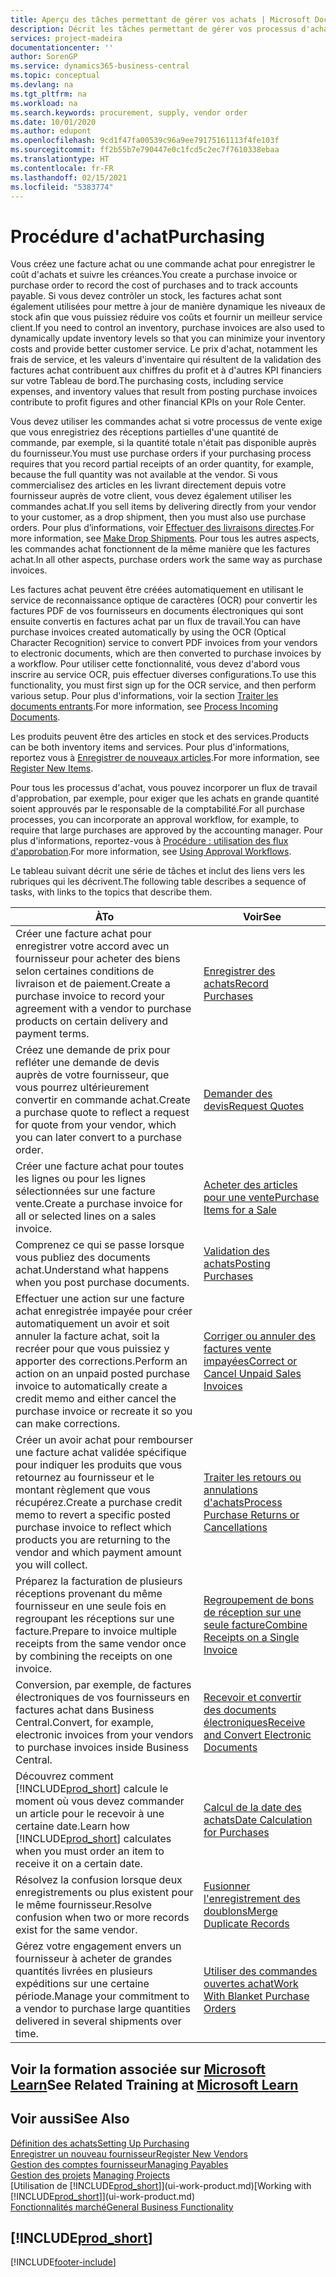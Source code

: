 ```yaml
---
title: Aperçu des tâches permettant de gérer vos achats | Microsoft Docs
description: Décrit les tâches permettant de gérer vos processus d'achat ou d'approvisionnement, y compris le fonctionnement des factures achat et des commandes achat.
services: project-madeira
documentationcenter: ''
author: SorenGP
ms.service: dynamics365-business-central
ms.topic: conceptual
ms.devlang: na
ms.tgt_pltfrm: na
ms.workload: na
ms.search.keywords: procurement, supply, vendor order
ms.date: 10/01/2020
ms.author: edupont
ms.openlocfilehash: 9cd1f47fa00539c96a9ee79175161113f4fe103f
ms.sourcegitcommit: ff2b55b7e790447e0c1fcd5c2ec7f7610338ebaa
ms.translationtype: HT
ms.contentlocale: fr-FR
ms.lasthandoff: 02/15/2021
ms.locfileid: "5383774"
---
```

# <a name="purchasing"></a><span data-ttu-id="63576-103">Procédure d'achat</span><span class="sxs-lookup"><span data-stu-id="63576-103">Purchasing</span></span>
<span data-ttu-id="63576-104">Vous créez une facture achat ou une commande achat pour enregistrer le coût d'achats et suivre les créances.</span><span class="sxs-lookup"><span data-stu-id="63576-104">You create a purchase invoice or purchase order to record the cost of purchases and to track accounts payable.</span></span> <span data-ttu-id="63576-105">Si vous devez contrôler un stock, les factures achat sont également utilisées pour mettre à jour de manière dynamique les niveaux de stock afin que vous puissiez réduire vos coûts et fournir un meilleur service client.</span><span class="sxs-lookup"><span data-stu-id="63576-105">If you need to control an inventory, purchase invoices are also used to dynamically update inventory levels so that you can minimize your inventory costs and provide better customer service.</span></span> <span data-ttu-id="63576-106">Le prix d'achat, notamment les frais de service, et les valeurs d'inventaire qui résultent de la validation des factures achat contribuent aux chiffres du profit et à d'autres KPI financiers sur votre Tableau de bord.</span><span class="sxs-lookup"><span data-stu-id="63576-106">The purchasing costs, including service expenses, and inventory values that result from posting purchase invoices contribute to profit figures and other financial KPIs on your Role Center.</span></span>

<span data-ttu-id="63576-107">Vous devez utiliser les commandes achat si votre processus de vente exige que vous enregistriez des réceptions partielles d'une quantité de commande, par exemple, si la quantité totale n'était pas disponible auprès du fournisseur.</span><span class="sxs-lookup"><span data-stu-id="63576-107">You must use purchase orders if your purchasing process requires that you record partial receipts of an order quantity, for example, because the full quantity was not available at the vendor.</span></span> <span data-ttu-id="63576-108">Si vous commercialisez des articles en les livrant directement depuis votre fournisseur auprès de votre client, vous devez également utiliser les commandes achat.</span><span class="sxs-lookup"><span data-stu-id="63576-108">If you sell items by delivering directly from your vendor to your customer, as a drop shipment, then you must also use purchase orders.</span></span> <span data-ttu-id="63576-109">Pour plus d’informations, voir [Effectuer des livraisons directes](sales-how-drop-shipment.md).</span><span class="sxs-lookup"><span data-stu-id="63576-109">For more information, see [Make Drop Shipments](sales-how-drop-shipment.md).</span></span> <span data-ttu-id="63576-110">Pour tous les autres aspects, les commandes achat fonctionnent de la même manière que les factures achat.</span><span class="sxs-lookup"><span data-stu-id="63576-110">In all other aspects, purchase orders work the same way as purchase invoices.</span></span>

<span data-ttu-id="63576-111">Les factures achat peuvent être créées automatiquement en utilisant le service de reconnaissance optique de caractères (OCR) pour convertir les factures PDF de vos fournisseurs en documents électroniques qui sont ensuite convertis en factures achat par un flux de travail.</span><span class="sxs-lookup"><span data-stu-id="63576-111">You can have purchase invoices created automatically by using the OCR (Optical Character Recognition) service to convert PDF invoices from your vendors to electronic documents, which are then converted to purchase invoices by a workflow.</span></span> <span data-ttu-id="63576-112">Pour utiliser cette fonctionnalité, vous devez d'abord vous inscrire au service OCR, puis effectuer diverses configurations.</span><span class="sxs-lookup"><span data-stu-id="63576-112">To use this functionality, you must first sign up for the OCR service, and then perform various setup.</span></span> <span data-ttu-id="63576-113">Pour plus d'informations, voir la section [Traiter les documents entrants](across-process-income-documents.md).</span><span class="sxs-lookup"><span data-stu-id="63576-113">For more information, see [Process Incoming Documents](across-process-income-documents.md).</span></span>      

<span data-ttu-id="63576-114">Les produits peuvent être des articles en stock et des services.</span><span class="sxs-lookup"><span data-stu-id="63576-114">Products can be both inventory items and services.</span></span> <span data-ttu-id="63576-115">Pour plus d'informations, reportez vous à [Enregistrer de nouveaux articles](inventory-how-register-new-items.md).</span><span class="sxs-lookup"><span data-stu-id="63576-115">For more information, see [Register New Items](inventory-how-register-new-items.md).</span></span>

<span data-ttu-id="63576-116">Pour tous les processus d'achat, vous pouvez incorporer un flux de travail d'approbation, par exemple, pour exiger que les achats en grande quantité soient approuvés par le responsable de la comptabilité.</span><span class="sxs-lookup"><span data-stu-id="63576-116">For all purchase processes, you can incorporate an approval workflow, for example, to require that large purchases are approved by the accounting manager.</span></span> <span data-ttu-id="63576-117">Pour plus d'informations, reportez-vous à [Procédure : utilisation des flux d'approbation](across-how-use-approval-workflows.md).</span><span class="sxs-lookup"><span data-stu-id="63576-117">For more information, see [Using Approval Workflows](across-how-use-approval-workflows.md).</span></span>

<span data-ttu-id="63576-118">Le tableau suivant décrit une série de tâches et inclut des liens vers les rubriques qui les décrivent.</span><span class="sxs-lookup"><span data-stu-id="63576-118">The following table describes a sequence of tasks, with links to the topics that describe them.</span></span>

| <span data-ttu-id="63576-119">À</span><span class="sxs-lookup"><span data-stu-id="63576-119">To</span></span> | <span data-ttu-id="63576-120">Voir</span><span class="sxs-lookup"><span data-stu-id="63576-120">See</span></span> |
| --- | --- |
| <span data-ttu-id="63576-121">Créer une facture achat pour enregistrer votre accord avec un fournisseur pour acheter des biens selon certaines conditions de livraison et de paiement.</span><span class="sxs-lookup"><span data-stu-id="63576-121">Create a purchase invoice to record your agreement with a vendor to purchase products on certain delivery and payment terms.</span></span> |[<span data-ttu-id="63576-122">Enregistrer des achats</span><span class="sxs-lookup"><span data-stu-id="63576-122">Record Purchases</span></span>](purchasing-how-record-purchases.md) |
|<span data-ttu-id="63576-123">Créez une demande de prix pour refléter une demande de devis auprès de votre fournisseur, que vous pourrez ultérieurement convertir en commande achat.</span><span class="sxs-lookup"><span data-stu-id="63576-123">Create a purchase quote to reflect a request for quote from your vendor, which you can later convert to a purchase order.</span></span>|[<span data-ttu-id="63576-124">Demander des devis</span><span class="sxs-lookup"><span data-stu-id="63576-124">Request Quotes</span></span>](purchasing-how-request-quotes.md)|
| <span data-ttu-id="63576-125">Créer une facture achat pour toutes les lignes ou pour les lignes sélectionnées sur une facture vente.</span><span class="sxs-lookup"><span data-stu-id="63576-125">Create a purchase invoice for all or selected lines on a sales invoice.</span></span> |[<span data-ttu-id="63576-126">Acheter des articles pour une vente</span><span class="sxs-lookup"><span data-stu-id="63576-126">Purchase Items for a Sale</span></span>](purchasing-how-purchase-products-sale.md) |
|<span data-ttu-id="63576-127">Comprenez ce qui se passe lorsque vous publiez des documents achat.</span><span class="sxs-lookup"><span data-stu-id="63576-127">Understand what happens when you post purchase documents.</span></span>|[<span data-ttu-id="63576-128">Validation des achats</span><span class="sxs-lookup"><span data-stu-id="63576-128">Posting Purchases</span></span>](ui-post-purchases.md)|
| <span data-ttu-id="63576-129">Effectuer une action sur une facture achat enregistrée impayée pour créer automatiquement un avoir et soit annuler la facture achat, soit la recréer pour que vous puissiez y apporter des corrections.</span><span class="sxs-lookup"><span data-stu-id="63576-129">Perform an action on an unpaid posted purchase invoice to automatically create a credit memo and either cancel the purchase invoice or recreate it so you can make corrections.</span></span> |[<span data-ttu-id="63576-130">Corriger ou annuler des factures vente impayées</span><span class="sxs-lookup"><span data-stu-id="63576-130">Correct or Cancel Unpaid Sales Invoices</span></span>](purchasing-how-correct-cancel-unpaid-purchase-invoices.md) |
| <span data-ttu-id="63576-131">Créer un avoir achat pour rembourser une facture achat validée spécifique pour indiquer les produits que vous retournez au fournisseur et le montant règlement que vous récupérez.</span><span class="sxs-lookup"><span data-stu-id="63576-131">Create a purchase credit memo to revert a specific posted purchase invoice to reflect which products you are returning to the vendor and which payment amount you will collect.</span></span> |[<span data-ttu-id="63576-132">Traiter les retours ou annulations d'achats</span><span class="sxs-lookup"><span data-stu-id="63576-132">Process Purchase Returns or Cancellations</span></span>](purchasing-how-register-new-vendors.md) |
|<span data-ttu-id="63576-133">Préparez la facturation de plusieurs réceptions provenant du même fournisseur en une seule fois en regroupant les réceptions sur une facture.</span><span class="sxs-lookup"><span data-stu-id="63576-133">Prepare to invoice multiple receipts from the same vendor once by combining the receipts on one invoice.</span></span>|[<span data-ttu-id="63576-134">Regroupement de bons de réception sur une seule facture</span><span class="sxs-lookup"><span data-stu-id="63576-134">Combine Receipts on a Single Invoice</span></span>](purchasing-how-to-combine-receipts.md)|
|<span data-ttu-id="63576-135">Conversion, par exemple, de factures électroniques de vos fournisseurs en factures achat dans Business Central.</span><span class="sxs-lookup"><span data-stu-id="63576-135">Convert, for example, electronic invoices from your vendors to purchase invoices inside Business Central.</span></span>|[<span data-ttu-id="63576-136">Recevoir et convertir des documents électroniques</span><span class="sxs-lookup"><span data-stu-id="63576-136">Receive and Convert Electronic Documents</span></span>](purchasing-how-to-receive-and-convert-electronic-documents.md)|
| <span data-ttu-id="63576-137">Découvrez comment [!INCLUDE[prod_short](includes/prod_short.md)] calcule le moment où vous devez commander un article pour le recevoir à une certaine date.</span><span class="sxs-lookup"><span data-stu-id="63576-137">Learn how [!INCLUDE[prod_short](includes/prod_short.md)] calculates when you must order an item to receive it on a certain date.</span></span>|[<span data-ttu-id="63576-138">Calcul de la date des achats</span><span class="sxs-lookup"><span data-stu-id="63576-138">Date Calculation for Purchases</span></span>](purchasing-date-calculation-for-purchases.md)|
|<span data-ttu-id="63576-139">Résolvez la confusion lorsque deux enregistrements ou plus existent pour le même fournisseur.</span><span class="sxs-lookup"><span data-stu-id="63576-139">Resolve confusion when two or more records exist for the same vendor.</span></span>|[<span data-ttu-id="63576-140">Fusionner l'enregistrement des doublons</span><span class="sxs-lookup"><span data-stu-id="63576-140">Merge Duplicate Records</span></span>](sales-how-merge-duplicate-records.md)|
|<span data-ttu-id="63576-141">Gérez votre engagement envers un fournisseur à acheter de grandes quantités livrées en plusieurs expéditions sur une certaine période.</span><span class="sxs-lookup"><span data-stu-id="63576-141">Manage your commitment to a vendor to purchase large quantities delivered in several shipments over time.</span></span>|[<span data-ttu-id="63576-142">Utiliser des commandes ouvertes achat</span><span class="sxs-lookup"><span data-stu-id="63576-142">Work With Blanket Purchase Orders</span></span>](sales-how-to-create-blanket-sales-orders.md)|

## <a name="see-related-training-at-microsoft-learn"></a><span data-ttu-id="63576-143">Voir la formation associée sur [Microsoft Learn](/learn/paths/purchase-items-services-dynamics-365-business-central/)</span><span class="sxs-lookup"><span data-stu-id="63576-143">See Related Training at [Microsoft Learn](/learn/paths/purchase-items-services-dynamics-365-business-central/)</span></span>

## <a name="see-also"></a><span data-ttu-id="63576-144">Voir aussi</span><span class="sxs-lookup"><span data-stu-id="63576-144">See Also</span></span>
[<span data-ttu-id="63576-145">Définition des achats</span><span class="sxs-lookup"><span data-stu-id="63576-145">Setting Up Purchasing</span></span>](purchasing-setup-purchasing.md)  
[<span data-ttu-id="63576-146">Enregistrer un nouveau fournisseur</span><span class="sxs-lookup"><span data-stu-id="63576-146">Register New Vendors</span></span>](purchasing-how-register-new-vendors.md)  
[<span data-ttu-id="63576-147">Gestion des comptes fournisseur</span><span class="sxs-lookup"><span data-stu-id="63576-147">Managing Payables</span></span>](payables-manage-payables.md)  
<span data-ttu-id="63576-148">[Gestion des projets](projects-manage-projects.md)  </span><span class="sxs-lookup"><span data-stu-id="63576-148">[Managing Projects](projects-manage-projects.md)  </span></span>  
<span data-ttu-id="63576-149">[Utilisation de [!INCLUDE[prod_short](includes/prod_short.md)]](ui-work-product.md)</span><span class="sxs-lookup"><span data-stu-id="63576-149">[Working with [!INCLUDE[prod_short](includes/prod_short.md)]](ui-work-product.md)</span></span>  
[<span data-ttu-id="63576-150">Fonctionnalités marché</span><span class="sxs-lookup"><span data-stu-id="63576-150">General Business Functionality</span></span>](ui-across-business-areas.md)

## [!INCLUDE[prod_short](includes/free_trial_md.md)]  


[!INCLUDE[footer-include](includes/footer-banner.md)]